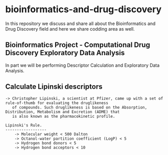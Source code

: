 # bioinformatics-and-drug-discovery
In this repository we discuss and share all about the Bioinformatics and Drug Discovery field and here we share codding area as well.


Bioinformatics Project - Computational Drug Discovery Exploratory Data Analysis
------------------------------------------------------------------------------------------

In part we will be performing Descriptor Calculation and Exploratory Data Analysis.


Calculate Lipinski descriptors
--------------------------------------
	-> Christopher Lipinski, a scientist at Pfizer, came up with a set of rule-of-thumb for evaluating the druglikeness 
	   of compounds. Such druglikeness is based on the Absorption, Distribution, Metabolism and Excretion (ADME) that 
	   is also known as the pharmacokinetic profile.

	Lipinski's Rule.
	------------------
		-> Molecular weight < 500 Dalton
		-> Octanol-water partition coefficient (LogP) < 5
		-> Hydrogen bond donors < 5
		-> Hydrogen bond acceptors < 10
